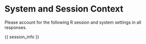 # System and Session Context

Please account for the following R session and system settings in all responses.

{{ session_info }}

